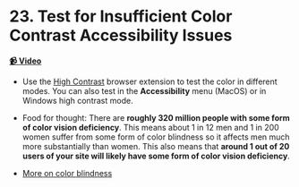  # 23. Test for Insufficient Color Contrast Accessibility Issues

**[📹 Video](https://egghead.io/lessons/mac-test-for-insufficient-color-contrast-accessibility-issues)**


* Use the [High Contrast](https://chrome.google.com/webstore/detail/high-contrast/djcfdncoelnlbldjfhinnjlhdjlikmph) browser extension to test the color in different modes. You can also test in the **Accessibility** menu (MacOS) or in Windows high contrast mode.

* Food for thought: There are **roughly 320 million people with some form of color vision deficiency**. This means about 1 in 12 men and 1 in 200 women suffer from some form of color blindness so it affects men much more substantially than women. This also means that **around 1 out of 20 users of your site will likely have some form of color vision deficiency**.

* [More on color blindness](http://www.colourblindawareness.org/colour-blindness/)
